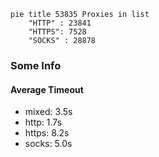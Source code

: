 
```mermaid
pie title 53835 Proxies in list
    "HTTP" : 23841
    "HTTPS": 7528
    "SOCKS" : 28878
```

### Some Info
#### Average Timeout

- mixed: 3.5s
- http: 1.7s
- https: 8.2s
- socks: 5.0s